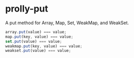 # prolly-put
A put method for Array, Map, Set, WeakMap, and WeakSet.

```js
array.put(value) === value;
map.put(key, value) === value;
set.put(value) === value;
weakmap.put(key, value) === value;
weakset.put(value) === value;
```